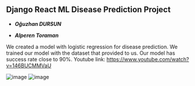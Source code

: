 ## Django React ML Disease Prediction Project
- ***Oğuzhan DURSUN*** 

- ***Alperen Toraman*** 

We created a model with logistic regression for disease prediction. We trained our model with the dataset that provided to us. Our model has success rate close to 90%.
Youtube link: https://www.youtube.com/watch?v=146BUCMMVaU


![image](https://user-images.githubusercontent.com/72974967/121229094-397bdb00-c896-11eb-8de0-5aa7352a4338.png)
![image](https://user-images.githubusercontent.com/72974967/121229153-4b5d7e00-c896-11eb-80f4-78e2096315b9.png)
